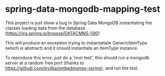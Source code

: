 spring-data-mongodb-mapping-test
================================

This project is just show a bug in Spring Data MongoDB instantiating the classes loading data from the database. (https://jira.spring.io/browse/DATACMNS-590)

This will produce an exception trying to instantatiate GenericItemType (which is abstract) and it should instantiate an ItemType instance.

To reproduce this error, just do a 'mvn test', this should run a mongodb server at a random free port (thanks to https://github.com/jirutka/embedmongo-spring), and run the test.
